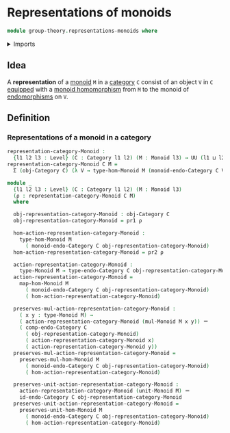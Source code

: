 # Representations of monoids

```agda
module group-theory.representations-monoids where
```

<details><summary>Imports</summary>

```agda
open import category-theory.categories
open import category-theory.endomorphisms-in-categories

open import foundation.dependent-pair-types
open import foundation.identity-types
open import foundation.universe-levels

open import group-theory.homomorphisms-monoids
open import group-theory.monoids
```

</details>

## Idea

A **representation** of a [monoid](group-theory.monoids.md) `M` in a
[category](category-theory.categories.md) `C` consist of an object `V` in `C`
[equipped](foundation.structure.md) with a
[monoid homomorphism](group-theory.homomorphisms-monoids.md) from `M` to the
monoid of [endomorphisms](category-theory.endomorphisms-in-categories.md) on
`V`.

## Definition

### Representations of a monoid in a category

```agda
representation-category-Monoid :
  {l1 l2 l3 : Level} (C : Category l1 l2) (M : Monoid l3) → UU (l1 ⊔ l2 ⊔ l3)
representation-category-Monoid C M =
  Σ (obj-Category C) (λ V → type-hom-Monoid M (monoid-endo-Category C V))

module _
  {l1 l2 l3 : Level} (C : Category l1 l2) (M : Monoid l3)
  (ρ : representation-category-Monoid C M)
  where

  obj-representation-category-Monoid : obj-Category C
  obj-representation-category-Monoid = pr1 ρ

  hom-action-representation-category-Monoid :
    type-hom-Monoid M
      ( monoid-endo-Category C obj-representation-category-Monoid)
  hom-action-representation-category-Monoid = pr2 ρ

  action-representation-category-Monoid :
    type-Monoid M → type-endo-Category C obj-representation-category-Monoid
  action-representation-category-Monoid =
    map-hom-Monoid M
      ( monoid-endo-Category C obj-representation-category-Monoid)
      ( hom-action-representation-category-Monoid)

  preserves-mul-action-representation-category-Monoid :
    ( x y : type-Monoid M) →
    ( action-representation-category-Monoid (mul-Monoid M x y)) ＝
    ( comp-endo-Category C
      ( obj-representation-category-Monoid)
      ( action-representation-category-Monoid x)
      ( action-representation-category-Monoid y))
  preserves-mul-action-representation-category-Monoid =
    preserves-mul-hom-Monoid M
      ( monoid-endo-Category C obj-representation-category-Monoid)
      ( hom-action-representation-category-Monoid)

  preserves-unit-action-representation-category-Monoid :
    action-representation-category-Monoid (unit-Monoid M) ＝
    id-endo-Category C obj-representation-category-Monoid
  preserves-unit-action-representation-category-Monoid =
    preserves-unit-hom-Monoid M
      ( monoid-endo-Category C obj-representation-category-Monoid)
      ( hom-action-representation-category-Monoid)
```
